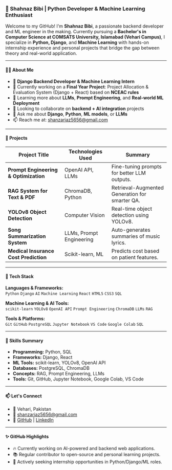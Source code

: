 ### 🌟 Shahnaz Bibi | Python Developer & Machine Learning Enthusiast

Welcome to my GitHub! I'm **Shahnaz Bibi**, a passionate backend developer and ML engineer in the making. Currently pursuing a **Bachelor's in Computer Science at COMSATS University, Islamabad (Vehari Campus)**, I specialize in **Python, Django**, and **Machine Learning** with hands-on internship experience and personal projects that bridge the gap between theory and real-world application.

---

#### 👩‍💻 About Me
- 🧠 **Django Backend Developer & Machine Learning Intern**
- 🔭 Currently working on a **Final Year Project**: Project Allocation & Evaluation System (Django + React) based on **NCEAC rules**
- 🌱 Learning more about **LLMs**, **Prompt Engineering**, and **Real-world ML Deployment**
- 👯 Looking to collaborate on **backend + AI integration** projects
- 💬 Ask me about **Django**, **Python**, **ML models**, or **LLMs**
- 📫 Reach me at: [shanzariaz5656@gmail.com](mailto:shanzariaz5656@gmail.com)

---

#### 🚀 Projects
| Project Title | Technologies Used | Summary |
|--------------|-------------------|---------|
| **Prompt Engineering & Optimization** | OpenAI API, LLMs | Fine-tuning prompts for better LLM outputs. |
| **RAG System for Text & PDF** | ChromaDB, Python | Retrieval-Augmented Generation for smarter QA. |
| **YOLOv8 Object Detection** | Computer Vision | Real-time object detection using YOLOv8. |
| **Song Summarization System** | LLMs, Prompt Engineering | Auto-generates summaries of music lyrics. |
| **Medical Insurance Cost Prediction** | Scikit-learn, ML | Predicts cost based on patient features. |

---

#### 💼 Tech Stack

**Languages & Frameworks:**  
`Python` `Django` `AI` `Machine Learning` `React` `HTML5` `CSS3` `SQL`

**Machine Learning & AI Tools:**  
`scikit-learn` `YOLOv8` `OpenAI API` `Prompt Engineering` `ChromaDB` `LLMs` `RAG`

**Tools & Platforms:**  
`Git` `GitHub` `PostgreSQL` `Jupyter Notebook` `VS Code` `Google Colab` `SQL` 


---

#### 🧠 Skills Summary
- **Programming:** Python, SQL
- **Frameworks:** Django, React
- **ML Tools:** scikit-learn, YOLOv8, OpenAI API
- **Databases:** PostgreSQL, ChromaDB
- **Concepts:** RAG, Prompt Engineering, LLMs
- **Tools:** Git, GitHub, Jupyter Notebook, Google Colab, VS Code

---

#### 📫 Let's Connect
- 📍 Vehari, Pakistan  
- 📧 [shanzariaz5656@gmail.com](mailto:shanzariaz5656@gmail.com)    
- 🔗 [GitHub](https://github.com/Shanzariaz56) | [LinkedIn](https://linkedin.com/in/shahnaz-bibi-223201290)

---

#### ✨ GitHub Highlights
- 🔥 Currently working on AI-powered and backend web applications.
- 📚 Regular contributor to open-source and personal learning projects.
- 💼 Actively seeking internship opportunities in Python/Django/ML roles.
